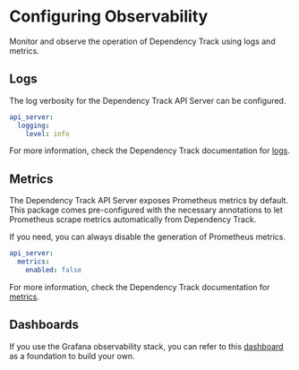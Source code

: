 # Configuring Observability

Monitor and observe the operation of Dependency Track using logs and metrics.

## Logs

The log verbosity for the Dependency Track API Server can be configured.

```yaml
api_server:
  logging:
    level: info
```

For more information, check the Dependency Track documentation for [logs](https://docs.dependencytrack.org/getting-started/monitoring/#logging).

## Metrics

The Dependency Track API Server exposes Prometheus metrics by default. This package comes pre-configured with the necessary annotations to let Prometheus scrape metrics automatically from Dependency Track.

If you need, you can always disable the generation of Prometheus metrics.

```yaml
api_server:
  metrics:
    enabled: false
```

For more information, check the Dependency Track documentation for [metrics](https://docs.dependencytrack.org/getting-started/monitoring/#metrics).

## Dashboards

If you use the Grafana observability stack, you can refer to this [dashboard](https://docs.dependencytrack.org/getting-started/monitoring/#metrics) as a foundation to build your own.
